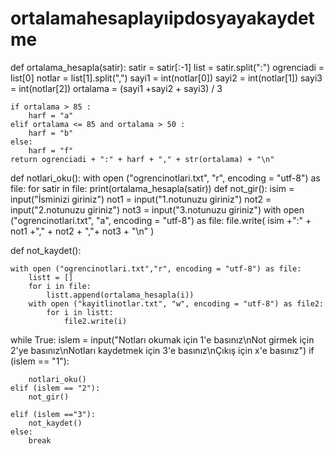 # ortalamahesaplayıipdosyayakaydetme
def ortalama_hesapla(satir):
    satir = satir[:-1]
    list = satir.split(":")
    ogrenciadi = list[0]
    notlar = list[1].split(",")
    sayi1 = int(notlar[0])
    sayi2 = int(notlar[1])
    sayi3 = int(notlar[2])
    ortalama = (sayi1 +sayi2 + sayi3) / 3

    if ortalama > 85 :
        harf = "a"
    elif ortalama <= 85 and ortalama > 50 :
        harf = "b"
    else:
        harf = "f"
    return ogrenciadi + ":" + harf + "," + str(ortalama) + "\n"

def notlari_oku():
    with open ("ogrencinotlari.txt", "r", encoding = "utf-8") as file:
        for satir in file:
            print(ortalama_hesapla(satir))
def not_gir():
    isim = input("İsminizi giriniz")
    not1 = input("1.notunuzu giriniz")
    not2 = input("2.notunuzu giriniz")
    not3 = input("3.notunuzu giriniz")
    with open ("ogrencinotlari.txt", "a", encoding = "utf-8") as file:
        file.write( isim +":" + not1 +"," + not2 + ","+ not3 + "\n" )

def not_kaydet():

    with open ("ogrencinotlari.txt","r", encoding = "utf-8") as file:
        listt = []
        for i in file:
            listt.append(ortalama_hesapla(i))
        with open ("kayitlinotlar.txt", "w", encoding = "utf-8") as file2:
            for i in listt:
                file2.write(i)

while True:
    islem = input("Notları okumak için 1'e basınız\nNot girmek için 2'ye basınız\nNotları kaydetmek için 3'e basınız\nÇıkış için x'e basınız")
    if (islem == "1"):

        notlari_oku()
    elif (islem == "2"):
        not_gir()

    elif (islem =="3"):
        not_kaydet()
    else:
        break
